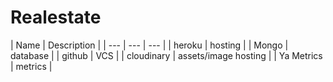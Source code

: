 # Realestate

| Name       | Description          |
| ---        | --- | ---            |
| heroku     | hosting              |
| Mongo      | database             |
| github     | VCS                  |
| cloudinary | assets/image hosting |
| Ya Metrics | metrics              |